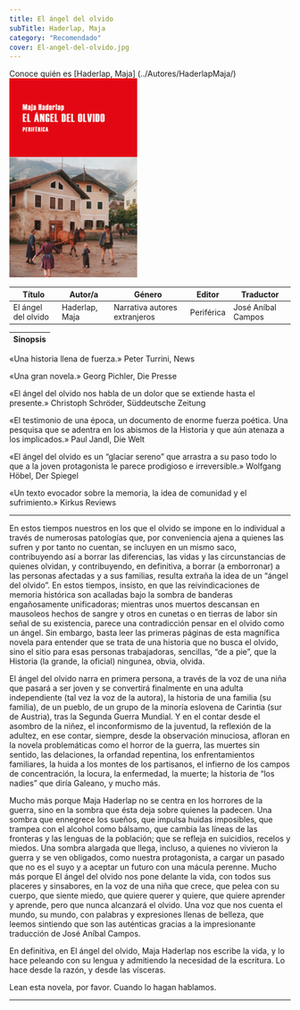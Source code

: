```yaml
---
title: El ángel del olvido
subTitle: Haderlap, Maja
category: "Recomendado"
cover: El-angel-del-olvido.jpg
---
```

Conoce quién es [Haderlap, Maja] (../Autores/HaderlapMaja/)
!["Imagen no encontrada"](El-angel-del-olvido.jpg)

Título | Autor/a | Género | Editor | Traductor |
------ | ------- | ------ | ------ | --------- |
El ángel del olvido | Haderlap, Maja | Narrativa autores extranjeros | Periférica |  José Aníbal Campos |

|Sinopsis|
|--------|
«Una historia llena de fuerza.» Peter Turrini, News

«Una gran novela.» Georg Pichler, Die Presse

«El ángel del olvido nos habla de un dolor que se extiende hasta el presente.» Christoph Schröder, Süddeutsche Zeitung

«El testimonio de una época, un documento de enorme fuerza poética. Una pesquisa que se adentra en los abismos de la Historia y que aún atenaza a los implicados.» Paul Jandl, Die Welt

«El ángel del olvido es un “glaciar sereno” que arrastra a su paso todo lo que a la joven protagonista le parece prodigioso e irreversible.» Wolfgang Höbel, Der Spiegel

«Un texto evocador sobre la memoria, la idea de comunidad y el sufrimiento.» Kirkus Reviews
***
En estos tiempos nuestros en los que el olvido se impone en lo individual a través de numerosas patologías que, por conveniencia ajena a quienes las sufren y por tanto no cuentan, se incluyen en un mismo saco, contribuyendo así a borrar las diferencias, las vidas y las circunstancias de quienes olvidan, y contribuyendo, en definitiva, a borrar (a emborronar) a las personas afectadas y a sus familias, resulta extraña la idea de un “ángel del olvido”. En estos tiempos, insisto, en que las reivindicaciones de memoria histórica son acalladas bajo la sombra de banderas engañosamente unificadoras; mientras unos muertos descansan en mausoleos hechos de sangre y otros en cunetas o en tierras de labor sin señal de su existencia, parece una contradicción pensar en el olvido como un ángel. Sin embargo, basta leer las primeras páginas de esta magnífica novela para entender que se trata de una historia que no busca el olvido, sino el sitio para esas personas trabajadoras, sencillas, “de a pie”, que la Historia (la grande, la oficial) ningunea, obvia, olvida.

El ángel del olvido narra en primera persona, a través de la voz de una niña que pasará a ser joven y se convertirá finalmente en una adulta independiente (tal vez la voz de la autora), la historia de una familia (su familia), de un pueblo, de un grupo de la minoría eslovena de Carintia (sur de Austria), tras la Segunda Guerra Mundial. Y en el contar desde el asombro de la niñez, el inconformismo de la juventud, la reflexión de la adultez, en ese contar, siempre, desde la observación minuciosa, afloran en la novela problemáticas como el horror de la guerra, las muertes sin sentido, las delaciones, la orfandad repentina, los enfrentamientos familiares, la huida a los montes de los partisanos, el infierno de los campos de concentración, la locura, la enfermedad, la muerte; la historia de “los nadies” que diría Galeano, y mucho más.

Mucho más porque Maja Haderlap no se centra en los horrores de la guerra, sino en la sombra que ésta deja sobre quienes la padecen. Una sombra que ennegrece los sueños, que impulsa huidas imposibles, que trampea con el alcohol como bálsamo, que cambia las líneas de las fronteras y las lenguas de la población; que se refleja en suicidios, recelos y miedos. Una sombra alargada que llega, incluso, a quienes no vivieron la guerra y se ven obligados, como nuestra protagonista, a cargar un pasado que no es el suyo y a aceptar un futuro con una mácula perenne. Mucho más porque El ángel del olvido nos pone delante la vida, con todos sus placeres y sinsabores, en la voz de una niña que crece, que pelea con su cuerpo, que siente miedo, que quiere querer y quiere, que quiere aprender y aprende, pero que nunca alcanzará el olvido. Una voz que nos cuenta el mundo, su mundo, con palabras y expresiones llenas de belleza, que leemos sintiendo que son las auténticas gracias a la impresionante traducción de José Aníbal Campos.

En definitiva, en El ángel del olvido, Maja Haderlap nos escribe la vida, y lo hace peleando con su lengua y admitiendo la necesidad de la escritura. Lo hace desde la razón, y desde las vísceras.

Lean esta novela, por favor. Cuando lo hagan hablamos.
***